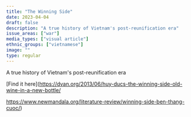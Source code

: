 ```yaml
---
title: "The Winning Side"
date: 2023-04-04
draft: false
description: "A true history of Vietnam's post-reunification era"
issue_areas: ["war"]
media_types: ["visual article"]
ethnic_groups: ["vietnamese"]
image: ""
type: regular
---
```


A true history of Vietnam's post-reunification era

[Find it here](https://dvan.org/2013/06/huy-ducs-the-winning-side-old-wine-in-a-new-bottle/

https://www.newmandala.org/literature-review/winning-side-ben-thang-cuoc/)
